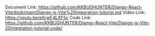 
Document Link: https://github.com/KKBUGHUNTER/Django-React-Vite/blob/main/Django-js-Vite%20integration-tutorial.md
Video Link: https://youtu.be/eXrwF4LXF5c
Code Link: https://github.com/KKBUGHUNTER/Django-React-Vite/Django-js-Vite-20integration-tutorial-code/
